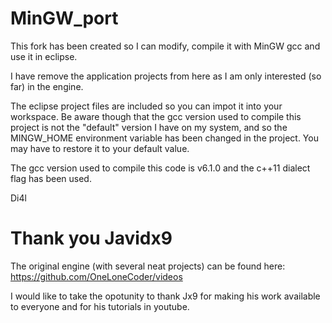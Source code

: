 # MinGW_port

This fork has been created so I can modify, compile it with MinGW gcc and use it in eclipse.

I have remove the application projects from here as I am only interested (so far) in the engine.

The eclipse project files are included so you can impot it into your workspace. Be aware though that
the gcc version used to compile this project is not the "default" version I have on my system, and so
the MINGW_HOME environment variable has been changed in the project. You may have to restore it to your
default value.

The gcc version used to compile this code is v6.1.0 and the c++11 dialect flag has been used.

Di4l

# Thank you Javidx9
The original engine (with several neat projects) can be found here: https://github.com/OneLoneCoder/videos

I would like to take the opotunity to thank Jx9 for making his work available to everyone and for his
tutorials in youtube.
